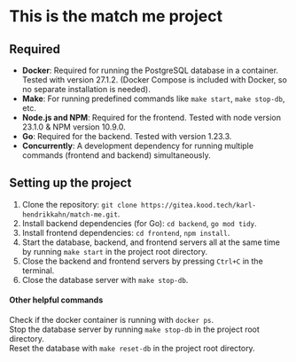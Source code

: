 # This is the match me project

## Required

- **Docker**: Required for running the PostgreSQL database in a container. Tested with version 27.1.2. 
(Docker Compose is included with Docker, so no separate installation is needed).
- **Make**: For running predefined commands like `make start`, `make stop-db`, etc.
- **Node.js and NPM**: Required for the frontend. Tested with node version 23.1.0 & NPM version 10.9.0.
- **Go**: Required for the backend. Tested with version 1.23.3.
- **Concurrently**: A development dependency for running multiple commands (frontend and backend) simultaneously.


## Setting up the project

1. Clone the repository: 
```git clone https://gitea.kood.tech/karl-hendrikkahn/match-me.git```.
2. Install backend dependencies (for Go):
```cd backend```,
```go mod tidy```.
3. Install frontend dependencies:
```cd frontend```,
```npm install```.
4. Start the database, backend, and frontend servers all at the same time by running ```make start``` in the project root directory.
5. Close the backend and frontend servers by pressing ```Ctrl+C``` in the terminal.
6. Close the database server with ```make stop-db```.

#### Other helpful commands
Check if the docker container is running with ```docker ps```.<br>
Stop the database server by running ```make stop-db``` in the project root directory.<br>
Reset the database with ```make reset-db``` in the project root directory.<br>